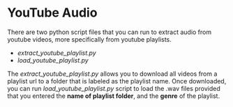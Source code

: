 # YouTube Audio

There are two python script files that you can run to extract audio from youtube videos, more specifically from youtube playlists.

 * *extract_youtube_playlist.py*
 * *load_youtube_playlist.py*

The *extract_youtube_playlist.py* allows you to download all videos from a playlist url to a folder that is labeled as the playlist name. Once downloaded, you can run *load_youtube_playlist.py* script to load the .wav files provided that you entered the **name of playlist folder**, and the **genre** of the playlist.
